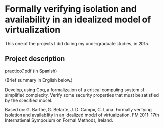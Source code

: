 # Formally verifying isolation and availability in an idealized model of virtualization
This one of the projects I did during my undergraduate studies, in 2015.

## Project description
practico7.pdf (in Spanish)

(Brief summary in English below.)

Develop, using Coq, a formalization of a critical computing system of simplified complexity. Verify some security properties that must be satisfied by the specified model.

Based on: G. Barthe, G. Betarte, J. D. Campo, C. Luna. Formally verifying isolation and availability in an idealized model of virtualization. FM 2011: 17th International Symposium on Formal Methods, Ireland.
